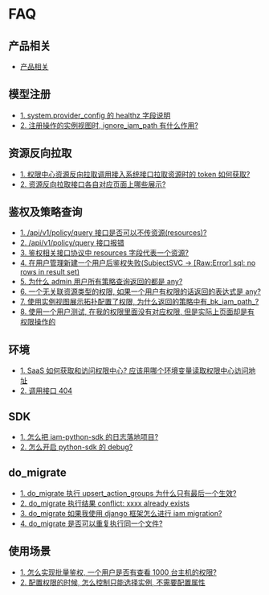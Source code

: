 # FAQ

## 产品相关

- [产品相关](../../../../权限中心/产品白皮书/常见问题/Diffv2v3.md)

## 模型注册

- [1. system.provider_config 的 healthz 字段说明](./Questions/Model.md)
- [2. 注册操作的实例视图时, ignore_iam_path 有什么作用?](./Questions/Model.md)

## 资源反向拉取

- [1. 权限中心资源反向拉取调用接入系统接口拉取资源时的 token 如何获取?](./Questions/Callback.md)
- [2. 资源反向拉取接口各自对应页面上哪些展示?](./Questions/Callback.md)


## 鉴权及策略查询

- [1. /api/v1/policy/query 接口是否可以不传资源(resources)?](./Questions/PolicyAuth.md)
- [2. /api/v1/policy/query 接口报错](./Questions/PolicyAuth.md)
- [3. 鉴权相关接口协议中 resources 字段代表一个资源?](./Questions/PolicyAuth.md)
- [4. 在用户管理新建一个用户后鉴权失败(SubjectSVC -> [Raw:Error] sql: no rows in result set)](./Questions/PolicyAuth.md)
- [5. 为什么 admin 用户所有策略查询返回的都是 any?](./Questions/PolicyAuth.md)
- [6. 一个无关联资源类型的权限, 如果一个用户有权限的话返回的表达式是 any?](./Questions/PolicyAuth.md)
- [7. 使用实例视图展示拓扑配置了权限, 为什么返回的策略中有_bk_iam_path_?](./Questions/PolicyAuth.md)
- [8. 使用一个用户测试, 在我的权限里面没有对应权限, 但是实际上页面却是有权限操作的](./Questions/PolicyAuth.md)

## 环境

- [1. SaaS 如何获取和访问权限中心? 应该用哪个环境变量读取权限中心访问地址](./Questions/Environment.md)
- [2. 调用接口 404](./Questions/Environment.md)

## SDK

- [1. 怎么把 iam-python-sdk 的日志落地项目?](./Questions/SDK.md)
- [2. 怎么开启 python-sdk 的 debug?](./Questions/SDK.md)

## do_migrate

- [1. do_migrate 执行 upsert_action_groups 为什么只有最后一个生效?](./Questions/Migration.md)
- [2. do_migrate 执行结果 conflict: xxxx already exists](./Questions/Migration.md)
- [3. do_migrate 如果我使用 django 框架怎么进行 iam migration?](./Questions/Migration.md)
- [4. do_migrate 是否可以重复执行同一个文件?](./Questions/Migration.md)

## 使用场景

- [1. 怎么实现批量鉴权, 一个用户是否有查看 1000 台主机的权限?](./Questions/Usage.md)
- [2. 配置权限的时候, 怎么控制只能选择实例, 不需要配置属性](./Questions/Usage.md)

      
      
      



